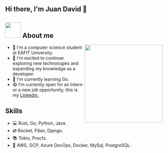 ## Hi there, I'm Juan David 👋 
## <gif><img src = "https://user-images.githubusercontent.com/61478711/232941562-ba75e046-b11e-4327-b272-f9a36834fc9b.gif" width = 50px></picture> **About me**

<picture> <img align="right" src="./assets/mdImages/Right_Side.gif" width = 250px></picture>
- 🧩 I'm a computer science student at EAFIT University.
- 🏁 I'm excited to continue exploring new technologies and expanding my knowledge as a developer.
- 🔭 I'm currently learning Go.
- 😄 I’m currently open for an Intern or a new job opportunity, this is my [Linkedin.](https://www.linkedin.com/in/juandavidvt)

## Skills
- 💻 Rust, Go, Python, Java.
- 💿 Rocket, Fiber, Django.
- 📚 Tokio, Procfs. 
- 🚀 AWS, GCP, Azure DevOps, Docker, MySql, PostgreSQL.

<!--
## Skills
### Programming languages:
  ![Go](https://img.shields.io/badge/Go-00ADD8?style=for-the-badge&logo=go&logoColor=white)
  ![Rust](https://img.shields.io/badge/Rust-000000?style=for-the-badge&logo=rust&logoColor=white)
  ![Python](https://img.shields.io/badge/Python-3776AB?style=for-the-badge&logo=python&logoColor=white)
  ![Java](https://img.shields.io/badge/Java-ED8B00?style=for-the-badge&logo=openjdk&logoColor=white)
  ![C++](https://img.shields.io/badge/C%2B%2B-00599C?style=for-the-badge&logo=c%2B%2B&logoColor=white)
  ![Kotlin](https://img.shields.io/badge/Kotlin-0095D5?&style=for-the-badge&logo=kotlin&logoColor=white)  
### Tools
  ![Git](https://img.shields.io/badge/GIT-E44C30?style=for-the-badge&logo=git&logoColor=white)
  ![Mysql](https://img.shields.io/badge/MySQL-00000F?style=for-the-badge&logo=mysql&logoColor=white)
  ![Postgres](https://img.shields.io/badge/PostgreSQL-316192?style=for-the-badge&logo=postgresql&logoColor=white)
### Platforms
  ![AWS](https://img.shields.io/badge/Amazon_AWS-232F3E?style=for-the-badge&logo=amazon-aws&logoColor=white)
  ![GCP](https://img.shields.io/badge/Google_Cloud-4285F4?style=for-the-badge&logo=google-cloud&logoColor=white)
  ![DevOps](https://img.shields.io/badge/Azure_DevOps-0078D7?style=for-the-badge&logo=azure-devops&logoColor=white)
 ---

<p><img align="center"
    src="https://github-readme-stats.vercel.app/api/top-langs?username=jdvalencit&show_icons=true&locale=en&bg_color=0d1117&text_color=ffffff&layout=compact"
    alt="jdvalencit" 
    bg_color=#808080/></p>
<br>
**jdvalencit/jdvalencit** is a ✨ _special_ ✨ repository because its `README.md` (this file) appears on your GitHub profile.
